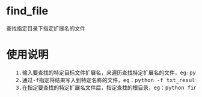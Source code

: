 find_file
=========

 查找指定目录下指定扩展名的文件

<h1>
使用说明
</h1>
<pre>
   1.输入要查找的特定目标文件扩展名，来遍历查找特定扩展名的文件，eg:python find_file.py txt
   2.通过-f指定将结果写入到特定名称的文件，eg：python -f txt_result txt,否则将结果打印在控制台
   3.在指定要查找的特定扩展名文件后，指定查找的根目录，eg：python find_file.py txt /
</pre>
